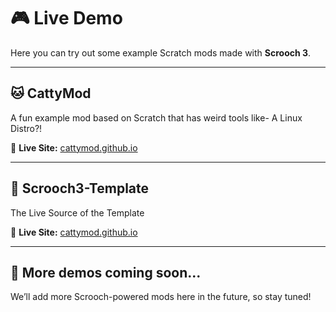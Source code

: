 # 🎮 Live Demo

Here you can try out some example Scratch mods made with **Scrooch 3**.

---

## 🐱 CattyMod
A fun example mod based on Scratch that has weird tools like- A Linux Distro?!

🔗 **Live Site:** [cattymod.github.io](https://cattymod.github.io)

---

## 📁 Scrooch3-Template
The Live Source of the Template

🔗 **Live Site:** [cattymod.github.io](https://cattymod.github.io)

---

## 🧪 More demos coming soon...
We’ll add more Scrooch-powered mods here in the future, so stay tuned!
